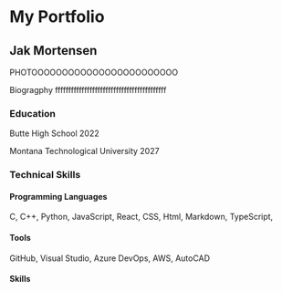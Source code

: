 # My Portfolio

## Jak Mortensen

PHOTOOOOOOOOOOOOOOOOOOOOOOOO

Biogragphy ffffffffffffffffffffffffffffffffffffffffff

### Education

Butte High School 2022

Montana Technological University 2027

### Technical Skills

#### Programming Languages

C, C++, Python, JavaScript, React, CSS, Html, Markdown, TypeScript, 

#### Tools

GitHub, Visual Studio, Azure DevOps, AWS, AutoCAD

#### Skills


